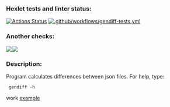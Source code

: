 ### Hexlet tests and linter status:
[![Actions Status](https://github.com/Memnaya/frontend-project-46/workflows/hexlet-check/badge.svg)](https://github.com/Memnaya/frontend-project-46/actions)
[![.github/workflows/gendiff-tests.yml](https://github.com/Memnaya/frontend-project-46/actions/workflows/gendiff-tests.yml/badge.svg)](https://github.com/Memnaya/frontend-project-46/actions/workflows/gendiff-tests.yml)

### Another checks:
<a href="https://codeclimate.com/github/Memnaya/frontend-project-46/maintainability"><img src="https://api.codeclimate.com/v1/badges/f96e2455eb3dc3379d6a/maintainability" /></a><a href="https://codeclimate.com/github/Memnaya/frontend-project-46/test_coverage"><img src="https://api.codeclimate.com/v1/badges/f96e2455eb3dc3379d6a/test_coverage" /></a>

### Description:
Program calculates differences between json files.
For help, type:
```
 gendiff -h
```
work [example](https://asciinema.org/a/dZ9HBo3AeMPhnrmAddKTu4H4P)